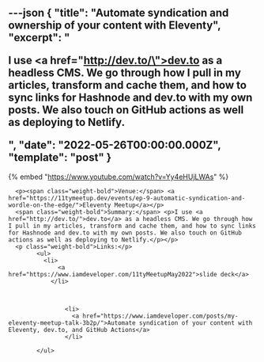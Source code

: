 ---json
{
  "title": "Automate syndication and ownership of your content with Eleventy",
  "excerpt": "<p>I use <a href=\"http://dev.to/\">dev.to</a> as a headless CMS. We go through how I pull in my articles, transform and cache them, and how to sync links for Hashnode and dev.to with my own posts. We also touch on GitHub actions as well as deploying to Netlify.</p>",
  "date": "2022-05-26T00:00:00.000Z",
  "template": "post"
}
---

{% embed "https://www.youtube.com/watch?v=Yy4eHUjLWAs" %}
      
      <p><span class="weight-bold">Venue:</span> <a href="https://11tymeetup.dev/events/ep-9-automatic-syndication-and-wordle-on-the-edge/">Eleventy Meetup</a></p>
      <span class="weight-bold">Summary:</span> <p>I use <a href="http://dev.to/">dev.to</a> as a headless CMS. We go through how I pull in my articles, transform and cache them, and how to sync links for Hashnode and dev.to with my own posts. We also touch on GitHub actions as well as deploying to Netlify.</p></p>
      <p class="weight-bold">Links:</p>
            <ul>
              <li>
                  <a href="https://www.iamdeveloper.com/11tyMeetupMay2022">slide deck</a>
                </li>
              

              
                    <li>
                      <a href="https://www.iamdeveloper.com/posts/my-eleventy-meetup-talk-3b2p/">Automate syndication of your content with Eleventy, dev.to, and GitHub Actions</a>
                    </li>
                  
            </ul>

